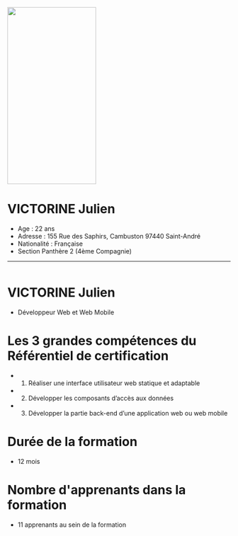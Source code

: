 <a href="https://zupimages.net/viewer.php?id=20/27/td2n.jpg"><img src="https://zupimages.net/up/20/27/td2n.jpg" alt="" width="200" height="400"></a>
# VICTORINE Julien
* Age : 22 ans
* Adresse : 155 Rue des Saphirs, Cambuston 97440 Saint-André
* Nationalité : Française 
* Section Panthère 2 (4ème Compagnie)

-------------------------------------------------------------------------------------------------------------------------------

<a href="https://zupimages.net/viewer.php?id=20/27/gnol.png"><img src="https://zupimages.net/up/20/27/gnol.png" alt="" /></a>
# VICTORINE Julien
* Développeur Web et Web Mobile

# Les 3 grandes compétences du Référentiel de certification
* 1. Réaliser une interface utilisateur web statique et adaptable
* 2. Développer les composants d’accès aux données 
* 3. Développer la partie back-end d’une application web ou web mobile

# Durée de la formation
* 12 mois

# Nombre d'apprenants dans la formation
* 11 apprenants au sein de la formation

